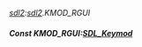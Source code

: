 _[sdl2](../../modules/sdl2/sdl2-module.md):[sdl2](../../modules/sdl2/sdl2-module.md).KMOD\_RGUI_
##### Const KMOD\_RGUI:[SDL_Keymod](../../modules/sdl2/sdl2-sdl_keymod.md)
